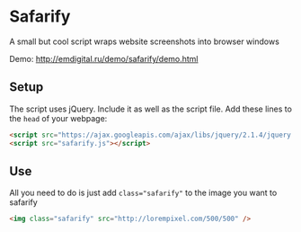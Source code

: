 # Safarify
A small but cool script wraps website screenshots into browser windows

Demo: http://emdigital.ru/demo/safarify/demo.html

## Setup

The script uses jQuery. Include it as well as the script file. Add these lines to the `head` of your webpage:

```html
<script src="https://ajax.googleapis.com/ajax/libs/jquery/2.1.4/jquery.min.js"></script>
<script src="safarify.js"></script>
```

## Use
All you need to do is just add `class="safarify"` to the image you want to safarify
```html
<img class="safarify" src="http://lorempixel.com/500/500" />
```
